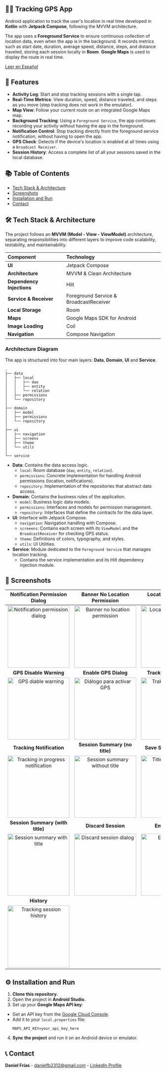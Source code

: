 ## 🏃‍♂️ Tracking GPS App

Android application to track the user's location in real time developed in **Kotlin** with **Jetpack Compose**, following the MVVM architecture.

The app uses a **Foreground Service** to ensure continuous collection of location data, even when the app is in the background. It records metrics such as start date, duration, average speed, distance, steps, and distance traveled, storing each session locally in **Room**. **Google Maps** is used to display the route in real time.

<p>
<a href="README_ES.md">Leer en Español</a>
</p>

## 📱 Features

* **Activity Log**: Start and stop tracking sessions with a single tap.
* **Real-Time Metrics**: View duration, speed, distance traveled, and steps as you move (step tracking does not work in the emulator).
* **Map View**: Follow your current route on an integrated Google Maps map.
* **Background Tracking**: Using a `Foreground Service`, the app continues recording your activity without having the app in the foreground.
* **Notification Control**: Stop tracking directly from the foreground service notification, without having to open the app.
* **GPS Check**: Detects if the device's location is enabled at all times using a `Broadcast Receiver`.
* **Session History**: Access a complete list of all your sessions saved in the local database.

## 📚 Table of Contents

- [Tech Stack & Architecture](#-tech-stack--architecture)
- [Screenshots](#-screenshots)
- [Installation and Run](#-installation-and-run)
- [Contact](#-contact)

## 🛠️ Tech Stack & Architecture

The project follows an **MVVM (Model - View - ViewModel)** architecture, separating responsibilities into different layers to improve code scalability, testability, and maintainability.


| Component                 | Technology                            |
|:--------------------------| :------------------------------------- |
| **UI**                    | Jetpack Compose                        |
| **Architecture**          | MVVM & Clean Architecture              |
| **Dependency Injections** | Hilt                                   |
| **Service & Receiver**    | Foreground Service & BroadcastReceiver |
| **Local Storage**         | Room                                   |
| **Maps**                  | Google Maps SDK for Android            |
| **Image Loading**         | Coil                                   |
| **Navigation**            | Compose Navigation                     |

### Architecture Diagram

The app is structured into four main layers: **Data**, **Domain**, **UI** and **Service**.

```
.
├── data
│   ├── local
│   │   ├── dao
│   │   ├── entity
│   │   └── relation
│   ├── permissions
│   └── repository
│
├── domain
│   ├── model
│   ├── permissions
│   └── repository
│
├── ui
│   ├── navigation
│   ├── screens
│   ├── theme
│   └── utils
│
└── service
```

* **Data**: Contains the data access logic.
    * `local`: Room database (`dao`, `entity`, `relation`).
    * `permissions`: Concrete implementation for handling Android permissions (location, notifications).
    * `repository`: Implementation of the repositories that abstract data access.
* **Domain**: Contains the business rules of the application.
    * `model`: Business logic data models.
    * `permissions`: Interfaces and models for permission management.
    * `repository`: Interfaces that define the contracts for the data layer.
* **UI**: Interface with Jetpack Compose.
    * `navigation`: Navigation handling with Compose.
    * `screeens`: Contains each screen with its `ViewModel` and the `BroadcastReceiver` for checking GPS status.
    * `theme`: Definitions of colors, typography, and styles.
    * `utils`: UI Utilities.
* **Service**: Module dedicated to the `Foreground Service` that manages location tracking.
    * Contains the service implementation and its Hilt dependency injection module.

## 📸 Screenshots

|                                      **Notification Permission Dialog**                                      |                                      **Banner No Location Permission**                                      |                                     **Location Permission Dialog**                                     |
|:------------------------------------------------------------------------------------------------------------:|:-----------------------------------------------------------------------------------------------------------:|:------------------------------------------------------------------------------------------------------:|
|   <img src="screenshots/en/en_notification_dialog.png" alt="Notification permission dialog" width="200"/>    |     <img src="screenshots/en/en_location_banner.png" alt="Banner no location permission" width="200"/>      |    <img src="screenshots/en/en_location_dialog.png" alt="Location permissions dialog" width="200"/>    |
|                                           **GPS Disable Warning**                                            |                                            **Enable GPS Dialog**                                            |                                        **Tracking in Progress**                                        |
|          <img src="screenshots/en/en_location_disabled.png" alt="GPS diable warning" width="200"/>           |    <img src="screenshots/en/en_location_enabled_dialog.png" alt="Diálogo para activar GPS" width="200"/>    |           <img src="screenshots/en/en_tracking.png" alt="Traking in progress" width="200"/>            |
|                                          **Tracking Notification**                                           |                                       **Session Summary (no title)**                                        |                                      **Save Session (no title)**                                       |
| <img src="screenshots/en/en_tracking_notification.png" alt="Tracking in progress notification" width="200"/> |     <img src="screenshots/en/en_tracking_summary.png" alt="Session summary without title" width="200"/>     | <img src="screenshots/en/en_tracking_summary_title_dialog.png" alt="Title needed dialog" width="200"/> |
|                                       **Session Summary (with title)**                                       |                                             **Discard Session**                                             |                                           **Empty History**                                            |
| <img src="screenshots/en/en_tracking_summary_with_title.png" alt="Session summary with title" width="200"/>  | <img src="screenshots/en/en_tracking_summary_discard_dialog.png" alt="Discard session dialog" width="200"/> |              <img src="screenshots/en/en_log_empty.png" alt="Empty History" width="200"/>              |
|                                                 **History**                                                  |                                                                                                             |                                                                                                        |
|              <img src="screenshots/en/en_log.png" alt="Tracking session history" width="200"/>               |                                                                                                             |                                                                                                        |

## ⚙️ Installation and Run

1. **Clone this repository.**
2. Open the project in **Android Studio**.
3. Set up your **Google Maps API key**:

* Get an API key from the [Google Cloud Console](https://console.cloud.google.com/google/maps-apis/overview).
* Add it to your `local.properties` file:
  ```properties
  MAPS_API_KEY=your_api_key_here
  ```

4. **Sync the project** and run it on an Android device or emulator.

## 📞 Contact

**Daniel Frías** - [danielfb2312@gmail.com](mailto:danielfb2312@gmail.com) - [LinkedIn Profile](https://www.linkedin.com/in/daniel-frias-balbuena/)
